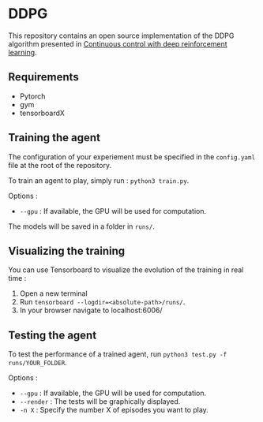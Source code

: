 # DDPG

This repository contains an open source implementation of the DDPG algorithm presented in [Continuous control with deep reinforcement learning](https://arxiv.org/abs/1509.02971).

## Requirements
* Pytorch
* gym
* tensorboardX

## Training the agent

The configuration of your experiement must be specified in the ```config.yaml``` file at the root of the repository.

To train an agent to play, simply run : ```python3 train.py```.

Options :
* ```--gpu``` : If available, the GPU will be used for computation.

The models will be saved in a folder in ```runs/```.

## Visualizing the training

You can use Tensorboard to visualize the evolution of the training in real time :

1. Open a new terminal
2. Run ```tensorboard --logdir=<absolute-path>/runs/```.
3. In your browser navigate to localhost:6006/

## Testing the agent

To test the performance of a trained agent, run ```python3 test.py -f runs/YOUR_FOLDER```.

Options :
* ```--gpu``` : If available, the GPU will be used for computation.
* ```--render``` : The tests will be graphically displayed.
* ```-n X``` : Specify the number X of episodes you want to play.